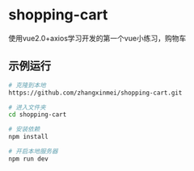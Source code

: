 # shopping-cart
使用vue2.0+axios学习开发的第一个vue小练习，购物车


## 示例运行
``` bash
# 克隆到本地
https://github.com/zhangxinmei/shopping-cart.git

# 进入文件夹
cd shopping-cart

# 安装依赖
npm install

# 开启本地服务器
npm run dev

```
